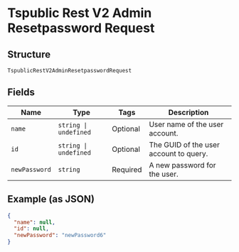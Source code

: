 
# Tspublic Rest V2 Admin Resetpassword Request

## Structure

`TspublicRestV2AdminResetpasswordRequest`

## Fields

| Name | Type | Tags | Description |
|  --- | --- | --- | --- |
| `name` | `string \| undefined` | Optional | User name of the user account. |
| `id` | `string \| undefined` | Optional | The GUID of the user account to query. |
| `newPassword` | `string` | Required | A new password for the user. |

## Example (as JSON)

```json
{
  "name": null,
  "id": null,
  "newPassword": "newPassword6"
}
```

